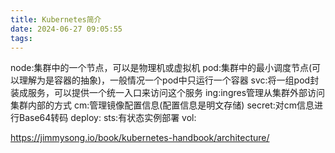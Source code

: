 ```yaml
---
title: Kubernetes简介
date: 2024-06-27 09:05:55
tags:
---
```


node:集群中的一个节点，可以是物理机或虚拟机
pod:集群中的最小调度节点(可以理解为是容器的抽象)，一般情况一个pod中只运行一个容器
svc:将一组pod封装成服务，可以提供一个统一入口来访问这个服务
ing:ingres管理从集群外部访问集群内部的方式
cm:管理镜像配置信息(配置信息是明文存储)
secret:对cm信息进行Base64转码
deploy:
sts:有状态实例部署
vol:



https://jimmysong.io/book/kubernetes-handbook/architecture/